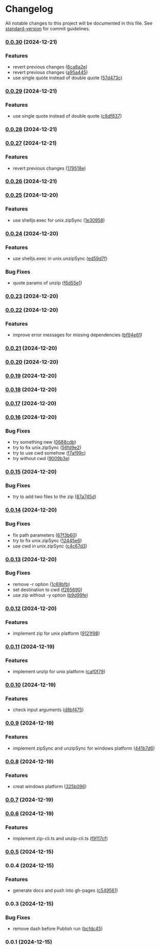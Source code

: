 # Changelog

All notable changes to this project will be documented in this file. See [standard-version](https://github.com/conventional-changelog/standard-version) for commit guidelines.

### [0.0.30](https://github.com/rdarida/cross-platform-zip/compare/v0.0.29...v0.0.30) (2024-12-21)


### Features

* revert previous changes ([6ca8a2e](https://github.com/rdarida/cross-platform-zip/commit/6ca8a2e2aff3a1065bcbc5ad499c99c3414f8d11))
* revert previous changes ([a95a445](https://github.com/rdarida/cross-platform-zip/commit/a95a4455191da6edb8be100d977a450fba7b9f3c))
* use single quote instead of double quote ([57d473c](https://github.com/rdarida/cross-platform-zip/commit/57d473c2e1cd43b6a6067a776605f187fdc264c8))

### [0.0.29](https://github.com/rdarida/cross-platform-zip/compare/v0.0.28...v0.0.29) (2024-12-21)


### Features

* use single quote instead of double quote ([c8df837](https://github.com/rdarida/cross-platform-zip/commit/c8df8373cb04e190fd36fe08ea1fac61f2dc78a5))

### [0.0.28](https://github.com/rdarida/cross-platform-zip/compare/v0.0.27...v0.0.28) (2024-12-21)

### [0.0.27](https://github.com/rdarida/cross-platform-zip/compare/v0.0.26...v0.0.27) (2024-12-21)


### Features

* revert previous changes ([179518e](https://github.com/rdarida/cross-platform-zip/commit/179518ec537cfac0413a0ab03c4331f2d61e03f6))

### [0.0.26](https://github.com/rdarida/cross-platform-zip/compare/v0.0.25...v0.0.26) (2024-12-21)

### [0.0.25](https://github.com/rdarida/cross-platform-zip/compare/v0.0.24...v0.0.25) (2024-12-20)


### Features

* use shelljs.exec for unix.zipSync ([1e30958](https://github.com/rdarida/cross-platform-zip/commit/1e309589d4dec42a6b98486b7906eef0e0d65b10))

### [0.0.24](https://github.com/rdarida/cross-platform-zip/compare/v0.0.23...v0.0.24) (2024-12-20)


### Features

* use shelljs.exec in unix.unzipSync ([ed59d7f](https://github.com/rdarida/cross-platform-zip/commit/ed59d7f6da3ff24087751f9ac4a732c766b3b85c))


### Bug Fixes

* quote params of unzip ([f6d55e1](https://github.com/rdarida/cross-platform-zip/commit/f6d55e19cef69616c734a273332da3c1cc37a886))

### [0.0.23](https://github.com/rdarida/cross-platform-zip/compare/v0.0.22...v0.0.23) (2024-12-20)

### [0.0.22](https://github.com/rdarida/cross-platform-zip/compare/v0.0.21...v0.0.22) (2024-12-20)


### Features

* improve error messages for missing dependencies ([bf94e61](https://github.com/rdarida/cross-platform-zip/commit/bf94e6118ae9793ea68187deef00c627e88daa7c))

### [0.0.21](https://github.com/rdarida/cross-platform-zip/compare/v0.0.20...v0.0.21) (2024-12-20)

### [0.0.20](https://github.com/rdarida/cross-platform-zip/compare/v0.0.19...v0.0.20) (2024-12-20)

### [0.0.19](https://github.com/rdarida/cross-platform-zip/compare/v0.0.18...v0.0.19) (2024-12-20)

### [0.0.18](https://github.com/rdarida/cross-platform-zip/compare/v0.0.17...v0.0.18) (2024-12-20)

### [0.0.17](https://github.com/rdarida/cross-platform-zip/compare/v0.0.16...v0.0.17) (2024-12-20)

### [0.0.16](https://github.com/rdarida/cross-platform-zip/compare/v0.0.15...v0.0.16) (2024-12-20)


### Bug Fixes

* try something new ([0688cdb](https://github.com/rdarida/cross-platform-zip/commit/0688cdb445beb3639972c6fc0037effc6351a70e))
* try to fix unix.zipSync ([56fd9e2](https://github.com/rdarida/cross-platform-zip/commit/56fd9e2f74352b92989c4ef3aba53b71357467ca))
* try to use cwd somehow ([f7af99c](https://github.com/rdarida/cross-platform-zip/commit/f7af99c4129e8c3cad9e961c05f314a0bca0de6e))
* try without cwd ([9009b3e](https://github.com/rdarida/cross-platform-zip/commit/9009b3e8ba8647612bb59adca8f59e8f63d645de))

### [0.0.15](https://github.com/rdarida/cross-platform-zip/compare/v0.0.14...v0.0.15) (2024-12-20)


### Bug Fixes

* try to add two files to the zip ([87a745d](https://github.com/rdarida/cross-platform-zip/commit/87a745d6bfbc36ce926c36178811440173188d5a))

### [0.0.14](https://github.com/rdarida/cross-platform-zip/compare/v0.0.13...v0.0.14) (2024-12-20)


### Bug Fixes

* fix path parameters ([67f3b60](https://github.com/rdarida/cross-platform-zip/commit/67f3b60be284d9172bb5659ca968b2475b56551d))
* try to fix unix.zipSync ([12445e6](https://github.com/rdarida/cross-platform-zip/commit/12445e609ad80cb6fcf60d8fcd553214414c135b))
* use cwd in unix.zipSync ([c4c67d3](https://github.com/rdarida/cross-platform-zip/commit/c4c67d39fbe71005f476f95a52a16f09f16a31e1))

### [0.0.13](https://github.com/rdarida/cross-platform-zip/compare/v0.0.12...v0.0.13) (2024-12-20)


### Bug Fixes

* remove -r option ([1c69bfb](https://github.com/rdarida/cross-platform-zip/commit/1c69bfb714da3c8e50bac7b13b2c8bfef3ea55b8))
* set destination to cwd ([f265690](https://github.com/rdarida/cross-platform-zip/commit/f2656907a619e6344169d78f3add7ca7ac7631a4))
* use zip without -y option ([b9d99fe](https://github.com/rdarida/cross-platform-zip/commit/b9d99fe1a58520c4614276820d4a86a16558f48e))

### [0.0.12](https://github.com/rdarida/cross-platform-zip/compare/v0.0.11...v0.0.12) (2024-12-20)


### Features

* implement zip for unix platform ([9121f98](https://github.com/rdarida/cross-platform-zip/commit/9121f98a3166e4195f71475eab15123e1e86c4a8))

### [0.0.11](https://github.com/rdarida/cross-platform-zip/compare/v0.0.10...v0.0.11) (2024-12-19)


### Features

* implement unzip for unix platform ([caf0f79](https://github.com/rdarida/cross-platform-zip/commit/caf0f79a9a47ea01c8e906124befb3c3fe1f8246))

### [0.0.10](https://github.com/rdarida/cross-platform-zip/compare/v0.0.9...v0.0.10) (2024-12-19)


### Features

* check input arguments ([d8bf475](https://github.com/rdarida/cross-platform-zip/commit/d8bf475df297186ba4ece01993b7652772650f79))

### [0.0.9](https://github.com/rdarida/cross-platform-zip/compare/v0.0.8...v0.0.9) (2024-12-19)


### Features

* implement zipSync and unzipSync for windows platform ([441b7d6](https://github.com/rdarida/cross-platform-zip/commit/441b7d677dfab7bc163761f6a63d0be4fe4d62f0))

### [0.0.8](https://github.com/rdarida/cross-platform-zip/compare/v0.0.7...v0.0.8) (2024-12-19)


### Features

* creat windows platform ([325b096](https://github.com/rdarida/cross-platform-zip/commit/325b096e58752ee242531ae69fe02cdb72575ee9))

### [0.0.7](https://github.com/rdarida/cross-platform-zip/compare/v0.0.6...v0.0.7) (2024-12-19)

### [0.0.6](https://github.com/rdarida/cross-platform-zip/compare/v0.0.5...v0.0.6) (2024-12-19)


### Features

* implement zip-cli.ts and unzip-cli.ts ([f9117cf](https://github.com/rdarida/cross-platform-zip/commit/f9117cf660de2a6cad4fd32164235eb6c109d8a0))

### [0.0.5](https://github.com/rdarida/cross-platform-zip/compare/v0.0.4...v0.0.5) (2024-12-15)

### 0.0.4 (2024-12-15)


### Features

* generate docs and push into gh-pages ([c549561](https://github.com/rdarida/cross-platform-zip/commit/c549561315e05da335cbc3aecea74667c2b7818f))

### 0.0.3 (2024-12-15)


### Bug Fixes

* remove dash before Publish run ([bcfdc45](https://github.com/rdarida/cross-platform-zip/commit/bcfdc451ce429e371f3b7826271bca06537355e2))

### 0.0.1 (2024-12-15)
